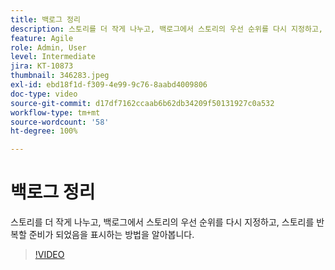 ```yaml
---
title: 백로그 정리
description: 스토리를 더 작게 나누고, 백로그에서 스토리의 우선 순위를 다시 지정하고, 스토리를 반복할 준비가 되었음을 표시하는 방법을 알아봅니다.
feature: Agile
role: Admin, User
level: Intermediate
jira: KT-10873
thumbnail: 346283.jpeg
exl-id: ebd18f1d-f309-4e99-9c76-8aabd4009806
doc-type: video
source-git-commit: d17df7162ccaab6b62db34209f50131927c0a532
workflow-type: tm+mt
source-wordcount: '58'
ht-degree: 100%

---
```


# 백로그 정리

스토리를 더 작게 나누고, 백로그에서 스토리의 우선 순위를 다시 지정하고, 스토리를 반복할 준비가 되었음을 표시하는 방법을 알아봅니다.

>[!VIDEO](https://video.tv.adobe.com/v/346283/?quality=12&learn=on&enablevpops)
